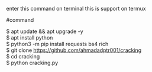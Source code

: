 enter this command on terminal
this is support on termux

#command

$ apt update && apt upgrade -y
<br>
$ apt install python
<br>
$ python3 -m pip install requests bs4 rich
<br>
$ git clone https://github.com/ahmadadptr001/cracking
<br>
$ cd cracking
<br>
$ python cracking.py

